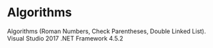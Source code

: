 # Algorithms
 Algorithms (Roman Numbers, Check Parentheses, Double Linked List). Visual Studio 2017 .NET Framework 4.5.2 
